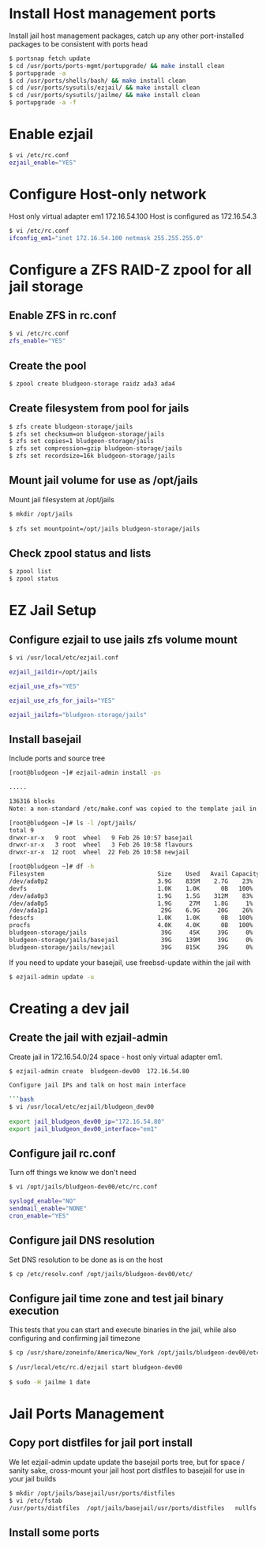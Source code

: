 # Install Host management ports

Install jail host management packages, catch up any other port-installed packages to be consistent with ports head

```bash
$ portsnap fetch update
$ cd /usr/ports/ports-mgmt/portupgrade/ && make install clean
$ portupgrade -a
$ cd /usr/ports/shells/bash/ && make install clean
$ cd /usr/ports/sysutils/ezjail/ && make install clean
$ cd /usr/ports/sysutils/jailme/ && make install clean
$ portupgrade -a -f
```

# Enable ezjail

```bash
$ vi /etc/rc.conf
ezjail_enable="YES"
```

# Configure Host-only network
Host only virtual adapter em1 172.16.54.100 Host is configured as 172.16.54.3

```bash
$ vi /etc/rc.conf
ifconfig_em1="inet 172.16.54.100 netmask 255.255.255.0"
```


# Configure a ZFS RAID-Z zpool for all jail storage

## Enable ZFS in rc.conf

```bash
$ vi /etc/rc.conf
zfs_enable="YES"
```

## Create the pool

```bash
$ zpool create bludgeon-storage raidz ada3 ada4
```

## Create filesystem from pool for jails

```bash
$ zfs create bludgeon-storage/jails
$ zfs set checksum=on bludgeon-storage/jails
$ zfs set copies=1 bludgeon-storage/jails
$ zfs set compression=gzip bludgeon-storage/jails
$ zfs set recordsize=16k bludgeon-storage/jails
```

## Mount jail volume for use as /opt/jails

Mount jail filesystem at /opt/jails

```bash
$ mkdir /opt/jails
 
$ zfs set mountpoint=/opt/jails bludgeon-storage/jails
```

## Check zpool status and lists

```bash
$ zpool list
$ zpool status
```



# EZ Jail Setup

## Configure ezjail to use jails zfs volume mount

```bash
$ vi /usr/local/etc/ezjail.conf

ezjail_jaildir=/opt/jails

ezjail_use_zfs="YES"

ezjail_use_zfs_for_jails="YES"

ezjail_jailzfs="bludgeon-storage/jails"
```


## Install basejail

Include ports and source tree

```bash
[root@bludgeon ~]# ezjail-admin install -ps

.....

136316 blocks
Note: a non-standard /etc/make.conf was copied to the template jail in order to get the ports collection running inside jails.

[root@bludgeon ~]# ls -l /opt/jails/
total 9
drwxr-xr-x   9 root  wheel   9 Feb 26 10:57 basejail
drwxr-xr-x   3 root  wheel   3 Feb 26 10:58 flavours
drwxr-xr-x  12 root  wheel  22 Feb 26 10:58 newjail

[root@bludgeon ~]# df -h
Filesystem                                Size    Used   Avail Capacity  Mounted on
/dev/ada0p2                               3.9G    835M    2.7G    23%    /
devfs                                     1.0K    1.0K      0B   100%    /dev
/dev/ada0p3                               1.9G    1.5G    312M    83%    /var
/dev/ada0p5                               1.9G     27M    1.8G     1%    /tmp
/dev/ada1p1                                29G    6.9G     20G    26%    /usr
fdescfs                                   1.0K    1.0K      0B   100%    /dev/fd
procfs                                    4.0K    4.0K      0B   100%    /proc
bludgeon-storage/jails                     39G     45K     39G     0%    /opt/jails
bludgeon-storage/jails/basejail            39G    139M     39G     0%    /opt/jails/basejail
bludgeon-storage/jails/newjail             39G    815K     39G     0%    /opt/jails/newjail
```

If you need to update your basejail, use freebsd-update within the jail with

```bash
$ ezjail-admin update -u
```


# Creating a dev jail

## Create the jail with ezjail-admin

Create jail in 172.16.54.0/24 space - host only virtual adapter em1.

```bash
$ ezjail-admin create  bludgeon-dev00  172.16.54.80

Configure jail IPs and talk on host main interface

```bash
$ vi /usr/local/etc/ezjail/bludgeon_dev00
 
export jail_bludgeon_dev00_ip="172.16.54.80"
export jail_bludgeon_dev00_interface="em1"
```

## Configure jail rc.conf

Turn off things we know we don't need

```bash
$ vi /opt/jails/bludgeon-dev00/etc/rc.conf

syslogd_enable="NO"
sendmail_enable="NONE"
cron_enable="YES"
```
 
## Configure jail DNS resolution

Set DNS resolution to be done as is on the host

```bash
$ cp /etc/resolv.conf /opt/jails/bludgeon-dev00/etc/
```

## Configure jail time zone and test jail binary execution

This tests that you can start and execute binaries in the jail, while also configuring and confirming jail timezone

```bash
$ cp /usr/share/zoneinfo/America/New_York /opt/jails/bludgeon-dev00/etc/localtime
 
$ /usr/local/etc/rc.d/ezjail start bludgeon-dev00
 
$ sudo -H jailme 1 date
```


# Jail Ports Management

## Copy port distfiles for jail port install

We let ezjail-admin update update the basejail ports tree, but for space / sanity sake,
cross-mount your jail host port distfiles to basejail for use in your jail builds

```bash
$ mkdir /opt/jails/basejail/usr/ports/distfiles
$ vi /etc/fstab
/usr/ports/distfiles  /opt/jails/basejail/usr/ports/distfiles   nullfs rw 0 0
```

## Install some ports


